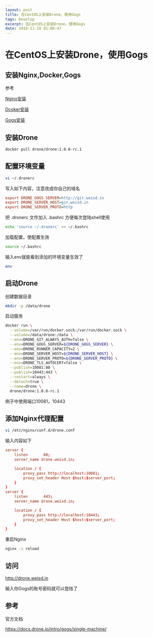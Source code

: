 ```yaml
---
layout: post
title: 在CentOS上安装Drone，使用Gogs
tags: Develop
excerpt: 在CentOS上安装Drone，使用Gogs
date: 2018-11-10 01:06:47
---
```


# 在CentOS上安装Drone，使用Gogs

## 安装Nginx,Docker,Gogs

参考

[Nginx安装](../install-nginx)

[Dcoker安装](../install-docker-on-centos7)

[Gogs安装](../install-gogs-from-docker)

## 安装Drone

```sh
docker pull drone/drone:1.0.0-rc.1
```

## 配置环境变量

```sh
vi ~/.dronerc
```

写入如下内容，注意改成你自己的域名

```ini
export DRONE_GOGS_SERVER=http://git.weisd.in
export DRONE_SERVER_HOST=git.weisd.in
export DRONE_SERVER_PROTO=http
```

把 .dronerc 文件加入 .bashrc 方便每次登陆shell使用

```sh
echo 'source ~/.dronerc' >> ~/.bashrc
```

加载配置，使配置生效

```sh
source ~/.bashrc
```

输入env就能看到添加的环境变量生效了

```sh
env
```

## 启动Drone

创建数据目录

```sh
mkdir -p /data/drone
```

启动服务

```sh
docker run \
  --volume=/var/run/docker.sock:/var/run/docker.sock \
  --volume=/data/drone:/data \
  --env=DRONE_GIT_ALWAYS_AUTH=false \
  --env=DRONE_GOGS_SERVER=${DRONE_GOGS_SERVER} \
  --env=DRONE_RUNNER_CAPACITY=2 \
  --env=DRONE_SERVER_HOST=${DRONE_SERVER_HOST} \
  --env=DRONE_SERVER_PROTO=${DRONE_SERVER_PROTO} \
  --env=DRONE_TLS_AUTOCERT=false \
  --publish=10081:80 \
  --publish=10443:443 \
  --restart=always \
  --detach=true \
  --name=drone \
  drone/drone:1.0.0-rc.1
  ```

例子中使用端口10081，10443

## 添加Nginx代理配置

```sh
vi /etc/nginx/conf.d/drone.conf
```

输入内容如下

```conf
server {
    listen       80;
    server_name drone.weisd.in;

    location / {
        proxy_pass http://localhost:10081;
        proxy_set_header Host $host:$server_port;
    }
}
server {
    listen       443;
    server_name drone.weisd.in;

    location / {
        proxy_pass http://localhost:10443;
        proxy_set_header Host $host:$server_port;
    }
}
```

重启Nginx

```sh
nginx -s reload
```

## 访问

http://drone.weisd.in

输入你Gogs的账号密码就可以登陆了

## 参考

官方文档

https://docs.drone.io/intro/gogs/single-machine/